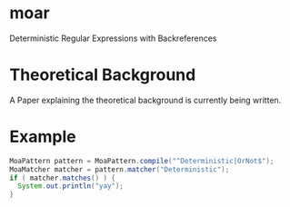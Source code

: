 # moar
Deterministic Regular Expressions with Backreferences

# Theoretical Background

A Paper explaining the theoretical background is currently being written.

# Example

```Java
MoaPattern pattern = MoaPattern.compile("^Deterministic|OrNot$");
MoaMatcher matcher = pattern.matcher("Deterministic");
if ( matcher.matches() ) {
  System.out.println("yay");
}
```

